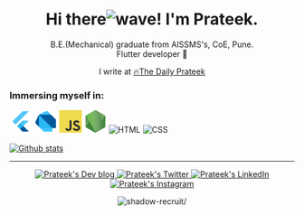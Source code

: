 <h1 align="center">Hi there<img alt="wave" src="https://emojis.slackmojis.com/emojis/images/1588177020/8809/wave_hello.gif?1588177020" width="35">! I'm Prateek.</h1>

<p align="center">
  B.E.(Mechanical) graduate from AISSMS's, CoE, Pune.<br>Flutter developer</b> 🙂
</p>


<p align="center">
  I write at <a href="https://prateekaher.hashnode.dev">🔥The Daily Prateek</a>
</p>

<h3>Immersing myself in:</h2>

<img height="40" title="Flutter" src="https://raw.githubusercontent.com/github/explore/80688e429a7d4ef2fca1e82350fe8e3517d3494d/topics/flutter/flutter.png"> <img height="40" title="Dart" src="https://raw.githubusercontent.com/github/explore/80688e429a7d4ef2fca1e82350fe8e3517d3494d/topics/dart/dart.png"> <img height="40" title="JavaScript" src="https://raw.githubusercontent.com/github/explore/80688e429a7d4ef2fca1e82350fe8e3517d3494d/topics/javascript/javascript.png"> <img height="40" title="NodeJS" src="https://raw.githubusercontent.com/github/explore/80688e429a7d4ef2fca1e82350fe8e3517d3494d/topics/nodejs/nodejs.png"> <img height="40" title="HTML" src="https://www.w3.org/html/logo/badge/html5-badge-h-solo.png"> <img height="40" title="CSS" src="https://ucarecdn.com/f49e8fc4-876f-49ef-934f-89812fc4125e/">


<a href="https://github.com/prateek-aher">
 <img align="center" src="https://github-readme-stats.vercel.app/api?username=prateek-aher&show_icons=true&theme=tokyonight&line_height=27" alt="Github stats"/>
</a>

<hr>

<p align="center">
  <a href="https://dev.to/prateek_aher" target="blank">
   <img alt="Prateek's Dev blog" src="https://cdn.jsdelivr.net/npm/simple-icons@3.0.1/icons/dev-dot-to.svg" alt="prateek_aher" height="40">
  </a>
  <a href="https://twitter.com/prateek_aher">
   <img alt="Prateek's Twitter" src="https://cdn.jsdelivr.net/npm/simple-icons@v3/icons/twitter.svg" height="40">
  </a>
  <a href="https://linkedin.com/in/prateek-aher">
   <img alt="Prateek's LinkedIn" src="https://cdn.jsdelivr.net/npm/simple-icons@v3/icons/linkedin.svg" height="40">
  </a>
  <a href="https://instagram.com/prateek_aher/">
   <img alt="Prateek's Instagram" src="https://cdn.jsdelivr.net/npm/simple-icons@v3/icons/instagram.svg" height="40">
  </a>
</p>

<p align="center"> <img src=https://komarev.com/ghpvc/?username=shadow-recruit alt=shadow-recruit/></p>

